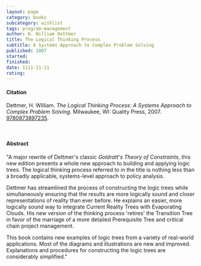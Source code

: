 ```yaml
---
layout: page
category: books
subcategory: wishlist
tags: program-management
author: H. William Dettmer
title: The Logical Thinking Process
subtitle: A Systems Approach to Complex Problem Solving
published: 2007
started:
finished:
date: 1111-11-11
rating:
---
```


#### Citation

Dettmer, H. William. *The Logical Thinking Process: A Systems Approach to Complex Problem Solving.* Milwaukee, WI: Quality Press, 2007. [9780873897235](LINK).

<br>

#### Abstract

"A major rewrite of Dettmer's classic *Goldratt's Theory of Constraints*, this new edition presents a whole new approach to building and applying logic trees. The logical thinking process referred to in the title is nothing less than a broadly applicable, systems-level approach to policy analysis.

Dettmer has streamlined the process of constructing the logic trees while simultaneously ensuring that the results are more logically sound and closer representations of reality than ever before. He explains an easier, more logically sound way to integrate Current Reality Trees with Evaporating Clouds. His new version of the thinking process 'retires' the Transition Tree in favor of the marriage of a more detailed Prerequisite Tree and critical chain project management.

This book contains new examples of logic trees from a variety of real-world applications. Most of the diagrams and illustrations are new and improved. Explanations and procedures for constructing the logic trees are considerably simplified."

